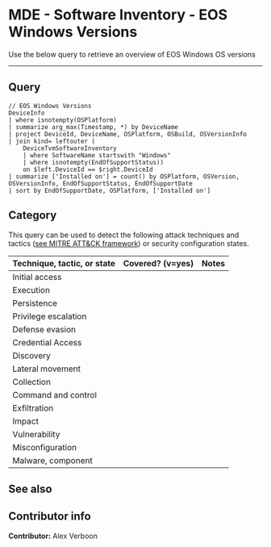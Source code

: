 # MDE - Software Inventory - EOS Windows Versions

Use the below query to retrieve an overview of EOS Windows OS versions 

---

## Query

```Kusto
// EOS Windows Versions
DeviceInfo
| where isnotempty(OSPlatform)
| summarize arg_max(Timestamp, *) by DeviceName
| project DeviceId, DeviceName, OSPlatform, OSBuild, OSVersionInfo
| join kind= leftouter (
    DeviceTvmSoftwareInventory
    | where SoftwareName startswith "Windows"
    | where isnotempty(EndOfSupportStatus))
    on $left.DeviceId == $right.DeviceId
| summarize ['Installed on'] = count() by OSPlatform, OSVersion, OSVersionInfo, EndOfSupportStatus, EndOfSupportDate
| sort by EndOfSupportDate, OSPlatform, ['Installed on']
```



## Category

This query can be used to detect the following attack techniques and tactics ([see MITRE ATT&CK framework](https://attack.mitre.org/)) or security configuration states.

| Technique, tactic, or state | Covered? (v=yes) | Notes |
|-|-|-|
| Initial access |  |  |
| Execution |  |  |
| Persistence |  |  |
| Privilege escalation | |  |
| Defense evasion |  |  |
| Credential Access |  |  |
| Discovery |  |  |
| Lateral movement |  |  |
| Collection |  |  |
| Command and control |  |  |
| Exfiltration |  |  |
| Impact |  |  |
| Vulnerability |  |  |
| Misconfiguration |  |  |
| Malware, component |  |  |

## See also

## Contributor info

**Contributor:** Alex Verboon